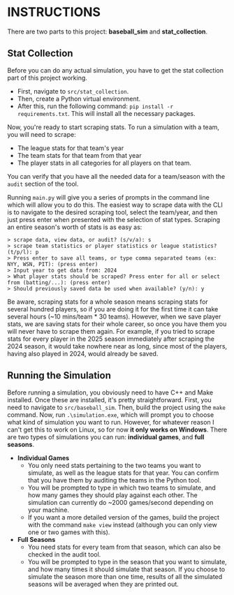 # INSTRUCTIONS
There are two parts to this project: **baseball_sim** and **stat_collection**.
## Stat Collection  
Before you can do any actual simulation, you have to get the stat collection part of this project working. 
  
- First, navigate to `src/stat_collection`.
- Then, create a Python virtual environment.
- After this, run the following command: `pip install -r requirements.txt`. This will install all the necessary packages.
 
Now, you're ready to start scraping stats. To run a simulation with a team, you will need to scrape:
- The league stats for that team's year
- The team stats for that team from that year
- The player stats in all categories for all players on that team.
  
You can verify that you have all the needed data for a team/season with the `audit` section of the tool.  

Running `main.py` will give you a series of prompts in the command line which will allow you to do this.
The easiest way to scrape data with the CLI is to navigate to the desired scraping tool, select the team/year, and then just press enter when presented with the selection of stat types.
Scraping an entire season's worth of stats is as easy as:
```
> scrape data, view data, or audit? (s/v/a): s
> scrape team statistics or player statistics or league statistics? (t/p/l): p
> Press enter to save all teams, or type comma separated teams (ex: NYY, WSN, PIT): (press enter)
> Input year to get data from: 2024
> What player stats should be scraped? Press enter for all or select from (batting/...): (press enter)
> Should previously saved data be used when available? (y/n): y
```  
Be aware, scraping stats for a whole season means scraping stats for several hundred players, so if you are doing it for the first time it can take several hours (~10 mins/team * 30 teams).
However, when we save player stats, we are saving stats for their whole career, so once you have them you will never have to scrape them again.
For example, if you tried to scrape stats for every player in the 2025 season immediately after scraping the 2024 season, it would take nowhere near as long, since most of the players, having also played in 2024, would already be saved.

## Running the Simulation
Before running a simulation, you obviously need to have C++ and Make installed. Once these are installed, it's pretty straightforward.
First, you need to navigate to `src/baseball_sim`. Then, build the project using the `make` command.
Now, run `.\simulation.exe`, which will prompt you to choose what kind of simulation you want to run.
However, for whatever reason I can't get this to work on Linux, so for now **it only works on Windows**.
There are two types of simulations you can run: **individual games**, and **full seasons**. 
- **Individual Games**
  - You only need stats pertaining to the two teams you want to simulate, as well as the league stats for that year. You can confirm that you have them by auditing the teams in the Python tool.
  - You will be prompted to type in which two teams to simulate, and how many games they should play against each other. The simulation can currently do ~2000 games/second depending on your machine.
  - If you want a more detailed version of the games, build the project with the command `make view` instead (although you can only view one or two games with this).
- **Full Seasons**
  - You need stats for every team from that season, which can also be checked in the audit tool.
  - You will be prompted to type in the season that you want to simulate, and how many times it should simulate that season. If you choose to simulate the season more than one time, results of all the simulated seasons will be averaged when they are printed out.

